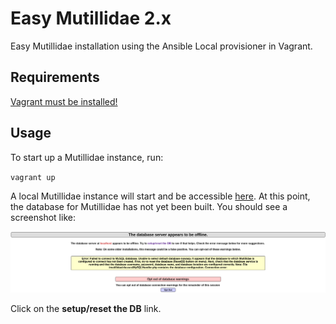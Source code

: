 # Easy Mutillidae 2.x

Easy Mutillidae installation using the Ansible Local provisioner in Vagrant.

## Requirements

[Vagrant must be installed!](https://www.vagrantup.com/docs/installation/)

## Usage

To start up a Mutillidae instance, run:

`
vagrant up
`

A local Mutillidae instance will start and be accessible [here](http://localhost:8080/mutillidae). At this point, the database for Mutillidae has not yet been built. 
You should see a screenshot like:

![build database](https://github.com/NickMk/vagrant-mutillidae/raw/master/support/build_database.png)

Click on the **setup/reset the DB** link. 
